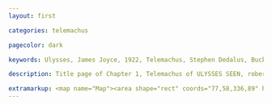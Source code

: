 ```yaml
---
layout: first

categories: telemachus

pagecolor: dark

keywords: Ulysses, James Joyce, 1922, Telemachus, Stephen Dedalus, Buck Mulligan, Martello Tower, Dublin, Ireland, Ie, June 16, 1904, 8:00 AM, Sandycove, Sandy Cove, Dublin Bay, Telemachiad, Chapter I, Odysseus, Son, Ithaca, suitors, Antinoos, Grey Eyed Athena, Throwaway Horse LLC, Linati Schema, gold, color

description: Title page of Chapter 1, Telemachus of ULYSSES SEEN, robert berry's comics adaptation of james joyce novel ulysses

extramarkup: <map name="Map"><area shape="rect" coords="77,58,336,89" href="{{ site.baseurl }}/telemachus/0002.html" alt="read from the beginning"><area shape="rect" coords="25,127,924,683" href="{{ site.baseurl }}/telemachus/0001.html" alt="reader's guide entry for I— Telemachus"><area shape="rect" coords="76,95,302,122" href="{{ site.baseurl }}/calypso/0001.html" alt="jump to new pages"></map>
---
```

